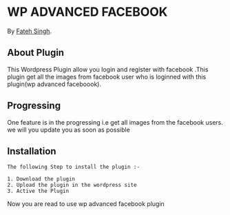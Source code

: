 # WP ADVANCED FACEBOOK

By [Fateh Singh](https://www.facebook.com/sunny.13.3.93).


## About Plugin

This Wordpress Plugin allow  you login and register with facebook .This plugin get all the images from facebook user who is loginned with this plugin(wp advanced faceboook).


## Progressing

One feature is in the progressing i.e get all images from the facebook users. we will you update you as soon as possible

## Installation

```
The following Step to install the plugin :-  

1. Download the plugin
2. Upload the plugin in the wordpress site
3. Active the Plugin

```
Now you are read to use wp advanced facebook plugin
